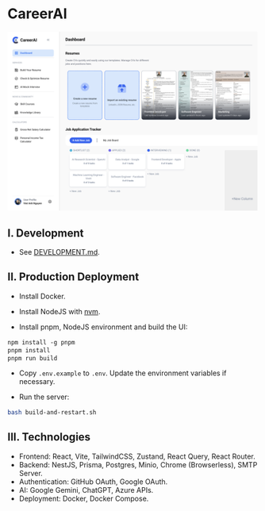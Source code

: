 # CareerAI

![](apps/client/public/screenshots/careerai.png)

## I. Development

- See [DEVELOPMENT.md](DEVELOPMENT.md).

## II. Production Deployment

- Install Docker.

- Install NodeJS with [nvm](https://github.com/nvm-sh/nvm).

- Install pnpm, NodeJS environment and build the UI:

```
npm install -g pnpm
pnpm install
pnpm run build
```

- Copy `.env.example` to `.env`. Update the environment variables if necessary.

- Run the server:

```sh
bash build-and-restart.sh
```

## III. Technologies

- Frontend: React, Vite, TailwindCSS, Zustand, React Query, React Router.
- Backend: NestJS, Prisma, Postgres, Minio, Chrome (Browserless), SMTP Server.
- Authentication: GitHub OAuth, Google OAuth.
- AI: Google Gemini, ChatGPT, Azure APIs.
- Deployment: Docker, Docker Compose.

